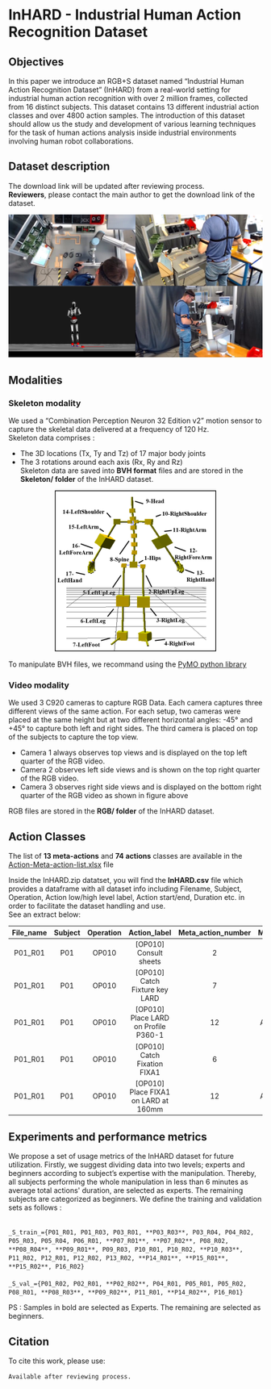 # InHARD - Industrial Human Action Recognition Dataset  

## Objectives
In this paper we introduce an RGB+S dataset named “Industrial Human Action Recognition Dataset” (InHARD) from a real-world setting for industrial human action recognition with over 2 million frames, collected from 16 distinct subjects. This dataset contains 13 different industrial action classes and over 4800 action samples. The introduction of this dataset should allow us the study and development of various learning techniques for the task of human actions analysis inside industrial environments involving human robot collaborations.

## Dataset description
The download link will be updated after reviewing process.  
**Reviewers**, please contact the main author to get the download link of the dataset.  

![dataset example](rsc/InHard_dataset.png)

## Modalities  
### Skeleton modality 
We used a “Combination Perception Neuron 32 Edition v2” motion sensor to capture the skeletal data delivered at a frequency of 120 Hz.  
Skeleton data comprises :
* The 3D locations (Tx, Ty and Tz) of 17 major body joints
* The 3 rotations around each axis (Rx, Ry and Rz)  
Skeleton data are saved into **BVH format** files and are stored in the **Skeleton/ folder** of the InHARD dataset.  

<center><img src="rsc/Skeleton-joints-hierarchy.png" alt="Skeleton-joints-hierarchy"></center>

To manipulate BVH files, we recommand using the [PyMO python library](https://github.com/omimo/PyMO/)

### Video modality
We used 3 C920 cameras to capture RGB Data. Each camera captures three different views of the same action. For each setup, two cameras were placed at the same height but at two different horizontal angles: -45° and +45° to capture both left and right sides. The third camera is placed on top of the subjects to capture the top view. 

* Camera 1 always observes top views and is displayed on the top left quarter of the RGB video. 
* Camera 2 observes left side views and is shown on the top right quarter of the RGB video. 
* Camera 3 observes right side views and is displayed on the bottom right quarter of the RGB video as shown in figure above

RGB files are stored in the **RGB/ folder** of the InHARD dataset.

## Action Classes
The list of **13 meta-actions** and **74 actions** classes are available in the [Action-Meta-action-list.xlsx](rsc/Action-Meta-action-list.xlsx) file

Inside the InHARD.zip datatset, you will find the **InHARD.csv** file which provides a dataframe with all dataset info including Filename, Subject, Operation, Action low/high level label, Action start/end, Duration etc. in order to facilitate the dataset handling and use.  
See an extract below:  

| File_name | Subject | Operation | Action_label | Meta_action_number | Meta_action_label | Action_start_bvh_frame | Action_end_bvh_frame | Action_start_rgb_sec | Action_end_rgb_sec | Action_start_rgb_frame | Action_end_rgb_frame | Duration | 
|:-------------:|:-------------:|:-----------------------------:|:-------------:|:-------------:|:-------------:|:-------------:|:-------------:|:-------------:|:-------------:|:-------------:|:-------------:|:-----:|
| P01_R01 | P01 | OP010 | [OP010] Consult sheets | 2 | Consult sheets | 323 | 1071 | 2.72 | 9.00 | 68 | 225 | 6.28 | 
| P01_R01 | P01 | OP010 | [OP010] Catch Fixture key  LARD | 7 | Picking left | 1342 | 1528 | 11.28 | 12.84 | 282 | 321 | 1.56 | 
| P01_R01 | P01 | OP010 | [OP010] Place LARD on Profile P360-1 | 12 | Assemble system | 1647 | 2247 | 13.84 | 18.88 | 346 | 472 | 5.04 | 
| P01_R01 | P01 | OP010 | [OP010] Catch Fixation FIXA1 | 6 | Picking in front | 2775 | 3028 | 23.32 | 25.44 | 583 | 636 | 2.12 | 
| P01_R01 | P01 | OP010 | [OP010] Place FIXA1 on LARD at 160mm | 12 | Assemble system | 3151 | 3428 | 26.48 | 28.80 | 662 | 720 | 2.32 | 


## Experiments and performance metrics

We propose a set of usage metrics of the InHARD dataset for future utilization. 
Firstly, we suggest dividing data into two levels; experts and beginners according to subject’s expertise with the manipulation. 
Thereby, all subjects performing the whole manipulation in less than 6 minutes as average total actions' duration, are selected as experts. The remaining subjects are categorized as beginners. 
We define the training and validation sets as follows :  
  
<code>
_S_train_={P01_R01, P01_R03, P03_R01, **P03_R03**, P03_R04, P04_R02, P05_R03, P05_R04, P06_R01, **P07_R01**, **P07_R02**, P08_R02, **P08_R04**, **P09_R01**, P09_R03, P10_R01, P10_R02, **P10_R03**, P11_R02, P12_R01, P12_R02, P13_R02, **P14_R01**, **P15_R01**, **P15_R02**, P16_R02}    
</code>  
  
<code>
_S_val_={P01_R02, P02_R01, **P02_R02**, P04_R01, P05_R01, P05_R02, P08_R01, **P08_R03**, **P09_R02**, P11_R01, **P14_R02**, P16_R01}   
</code>
  
  PS : Samples in bold are selected as Experts. The remaining are selected as beginners.  

## Citation
To cite this work, please use:  
``` 
Available after reviewing process.
```